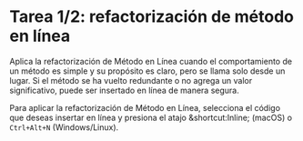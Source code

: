 # Tarea 1/2: refactorización de método en línea

Aplica la refactorización de Método en Línea cuando el comportamiento de un método es simple y su propósito es claro, pero se llama solo desde un lugar.
Si el método se ha vuelto redundante o no agrega un valor significativo, puede ser insertado en línea de manera segura.

Para aplicar la refactorización de Método en Línea, selecciona el código que deseas insertar en línea y presiona el atajo &shortcut:Inline; (macOS) o `Ctrl+Alt+N` (Windows/Linux).